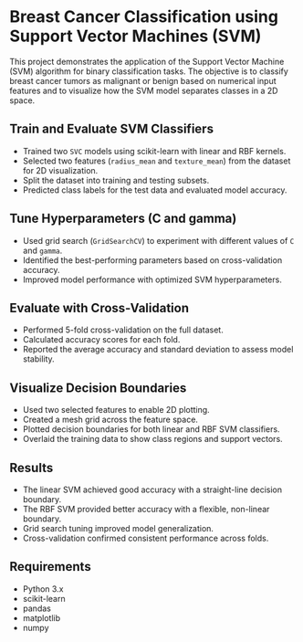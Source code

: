 # Breast Cancer Classification using Support Vector Machines (SVM)

This project demonstrates the application of the Support Vector Machine (SVM) algorithm for binary classification tasks. The objective is to classify breast cancer tumors as malignant or benign based on numerical input features and to visualize how the SVM model separates classes in a 2D space.

## Train and Evaluate SVM Classifiers
- Trained two `SVC` models using scikit-learn with linear and RBF kernels.
- Selected two features (`radius_mean` and `texture_mean`) from the dataset for 2D visualization.
- Split the dataset into training and testing subsets.
- Predicted class labels for the test data and evaluated model accuracy.

## Tune Hyperparameters (C and gamma)
- Used grid search (`GridSearchCV`) to experiment with different values of `C` and `gamma`.
- Identified the best-performing parameters based on cross-validation accuracy.
- Improved model performance with optimized SVM hyperparameters.

## Evaluate with Cross-Validation
- Performed 5-fold cross-validation on the full dataset.
- Calculated accuracy scores for each fold.
- Reported the average accuracy and standard deviation to assess model stability.

## Visualize Decision Boundaries
- Used two selected features to enable 2D plotting.
- Created a mesh grid across the feature space.
- Plotted decision boundaries for both linear and RBF SVM classifiers.
- Overlaid the training data to show class regions and support vectors.

## Results
- The linear SVM achieved good accuracy with a straight-line decision boundary.
- The RBF SVM provided better accuracy with a flexible, non-linear boundary.
- Grid search tuning improved model generalization.
- Cross-validation confirmed consistent performance across folds.

## Requirements
- Python 3.x  
- scikit-learn  
- pandas  
- matplotlib  
- numpy
